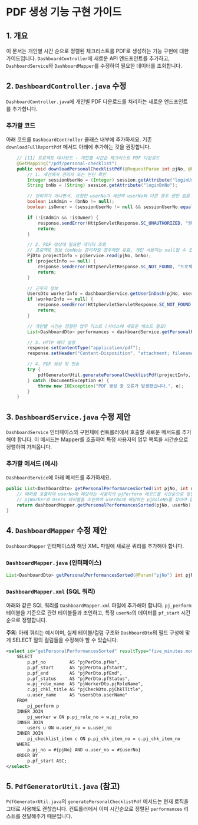 # PDF 생성 기능 구현 가이드

## 1. 개요

이 문서는 개인별 시간 순으로 정렬된 체크리스트를 PDF로 생성하는 기능 구현에 대한 가이드입니다. `DashboardController`에 새로운 API 엔드포인트를 추가하고, `DashboardService`와 `DashboardMapper`를 수정하여 필요한 데이터를 조회합니다.

## 2. `DashboardController.java` 수정

`DashboardController.java`에 개인별 PDF 다운로드를 처리하는 새로운 엔드포인트를 추가합니다.

### 추가할 코드

아래 코드를 `DashboardController` 클래스 내부에 추가하세요. 기존 `downloadFullReportPdf` 메서드 아래에 추가하는 것을 권장합니다.

```java
    // [11] 프로젝트 대시보드 - 개인별 시간순 체크리스트 PDF 다운로드
    @GetMapping("/pdf/personal-checklist")
    public void downloadPersonalChecklistPdf(@RequestParam int pjNo, @RequestParam int userNo, HttpSession session, HttpServletResponse response) throws IOException {
        // 1. 세션에서 관리자 또는 본인 확인
        Integer sessionUserNo = (Integer) session.getAttribute("loginUserNo");
        String bnNo = (String) session.getAttribute("loginBnNo");

        // 관리자가 아니면서, 요청한 userNo가 세션의 userNo와 다른 경우 권한 없음
        boolean isAdmin = (bnNo != null);
        boolean isOwner = (sessionUserNo != null && sessionUserNo.equals(userNo));

        if (!isAdmin && !isOwner) {
            response.sendError(HttpServletResponse.SC_UNAUTHORIZED, "권한이 없습니다.");
            return;
        }

        // 2. PDF 생성에 필요한 데이터 조회
        // 프로젝트 정보 (bnNo는 관리자일 경우에만 유효, 개인 사용자는 null일 수 있음)
        PjDto projectInfo = pjService.read(pjNo, bnNo);
        if (projectInfo == null) {
            response.sendError(HttpServletResponse.SC_NOT_FOUND, "프로젝트를 찾을 수 없습니다.");
            return;
        }

        // 근무자 정보
        UsersDto workerInfo = dashboardService.getUserInDash(pjNo, userNo);
        if (workerInfo == null) {
            response.sendError(HttpServletServletResponse.SC_NOT_FOUND, "근무자를 찾을 수 없습니다.");
            return;
        }

        // 개인별 시간순 정렬된 업무 리스트 (서비스에 새로운 메소드 필요)
        List<DashboardDto> performances = dashboardService.getPersonalPerformancesSorted(pjNo, userNo);

        // 3. HTTP 헤더 설정
        response.setContentType("application/pdf");
        response.setHeader("Content-Disposition", "attachment; filename=\"Personal_Checklist_" + workerInfo.getUserName() + "_" + pjNo + ".pdf\"");

        // 4. PDF 생성 및 전송
        try {
            pdfGeneratorUtil.generatePersonalChecklistPdf(projectInfo, workerInfo.getUserName(), performances, response.getOutputStream());
        } catch (DocumentException e) {
            throw new IOException("PDF 생성 중 오류가 발생했습니다.", e);
        }
    }
```

## 3. `DashboardService.java` 수정 제안

`DashboardService` 인터페이스와 구현체에 컨트롤러에서 호출할 새로운 메서드를 추가해야 합니다. 이 메서드는 Mapper를 호출하여 특정 사용자의 업무 목록을 시간순으로 정렬하여 가져옵니다.

### 추가할 메서드 (예시)

`DashboardService`에 아래 메서드를 추가하세요.

```java
public List<DashboardDto> getPersonalPerformancesSorted(int pjNo, int userNo) {
    // 매퍼를 호출하여 userNo에 해당하는 사용자의 pjPerform 레코드를 시간순으로 정렬하여 가져옵니다.
    // pjWorker와 Users 테이블을 조인하여 userNo에 해당하는 pjRoleNo를 찾아야 합니다.
    return dashboardMapper.getPersonalPerformancesSorted(pjNo, userNo);
}
```

## 4. `DashboardMapper` 수정 제안

`DashboardMapper` 인터페이스와 해당 XML 파일에 새로운 쿼리를 추가해야 합니다.

### `DashboardMapper.java` (인터페이스)

```java
List<DashboardDto> getPersonalPerformancesSorted(@Param("pjNo") int pjNo, @Param("userNo") int userNo);
```

### `DashboardMapper.xml` (SQL 쿼리)

아래와 같은 SQL 쿼리를 `DashboardMapper.xml` 파일에 추가해야 합니다. `pj_perform` 테이블을 기준으로 관련 테이블들과 조인하고, 특정 `userNo`의 데이터를 `pf_start` 시간순으로 정렬합니다.

**주의**: 아래 쿼리는 예시이며, 실제 테이블/컬럼 구조와 `DashboardDto`의 필드 구성에 맞게 SELECT 절의 컬럼들을 수정해야 할 수 있습니다.

```xml
<select id="getPersonalPerformancesSorted" resultType="five_minutes.model.dto.DashboardDto">
    SELECT
        p.pf_no         AS "pjPerDto.pfNo",
        p.pf_start      AS "pjPerDto.pfStart",
        p.pf_end        AS "pjPerDto.pfEnd",
        p.pf_status     AS "pjPerDto.pfStatus",
        w.pj_role_name  AS "pjWorkerDto.pjRoleName",
        c.pj_chkl_title AS "pjCheckDto.pjChklTitle",
        u.user_name     AS "usersDto.userName"
    FROM
        pj_perform p
    INNER JOIN
        pj_worker w ON p.pj_role_no = w.pj_role_no
    INNER JOIN
        users u ON w.user_no = u.user_no
    INNER JOIN
        pj_checklist_item c ON p.pj_chk_item_no = c.pj_chk_item_no
    WHERE
        p.pj_no = #{pjNo} AND u.user_no = #{userNo}
    ORDER BY
        p.pf_start ASC;
</select>
```

## 5. `PdfGeneratorUtil.java` (참고)

`PdfGeneratorUtil.java`의 `generatePersonalChecklistPdf` 메서드는 현재 로직을 그대로 사용해도 괜찮습니다. 컨트롤러에서 이미 시간순으로 정렬된 `performances` 리스트를 전달해주기 때문입니다.

